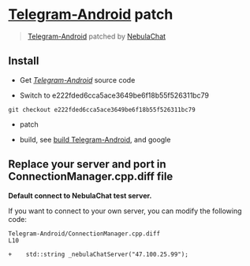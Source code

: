 # [Telegram-Android](https://github.com/DrKLO/Telegram) patch
> [Telegram-Android](https://github.com/DrKLO/Telegram) patched by [NebulaChat](https://nebula.chat)

## Install

- Get *[Telegram-Android](https://github.com/DrKLO/Telegram)* source code


- Switch to e222fded6cca5ace3649be6f18b55f526311bc79 

```
git checkout e222fded6cca5ace3649be6f18b55f526311bc79
```

- patch

- build, see [build Telegram-Android](https://github.com/DrKLO/Telegram/blob/master/README.md), and google

## Replace your server and port in ConnectionManager.cpp.diff file

**Default connect to NebulaChat test server.**

If you want to connect to your own server, you can modify the following code:

```
Telegram-Android/ConnectionManager.cpp.diff
L10

+    std::string _nebulaChatServer("47.100.25.99");

```

